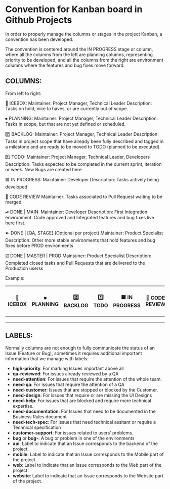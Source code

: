# Convention for Kanban board in Github Projects

In order to properly manage the columns or stages in the project Kanban, a convention has been developed. 

The convention is centered around the IN PROGRESS stage or column, where all the columns from the left are planning columns, representing priority to be developed, and all the columns from the right are environment columns where the features and bug fixes move forward. 

## COLUMNS:

From left to right:

🥶 ICEBOX: 
Maintainer: Project Manager, Technical Leader 
Description: Tasks on hold, nice to haves, or are currently out of scope.

⏹ PLANNING:
Maintainer: Project Manager, Technical Leader
Description: Tasks in scope, but that are not yet defined or scheduled.

2️⃣ BACKLOG:
Maintainer: Project Manager, Technical Leader
Description: Tasks in project scope that have already been fully described and tagged in a milestone and are ready to be moved to TODO (planned to be executed).

1️⃣ TODO:
Maintainer: Project Manager, Technical Leader, Developers
Description: Tasks expected to be completed in the current sprint, iteration or week. New Bugs are created here

🟩 IN PROGRESS:
Maintainer: Developer
Description: Tasks actively being developed

🛑 CODE REVIEW
Maintainer: Tasks associated to Pull Request waiting to be merged

⏯ DONE | MAIN:
Maintainer: Developer
Description: First Integration environment. Code approved and Integrated features and bug fixes live here first. 

⏩ DONE | [QA, STAGE] (Optional per project)
Maintainer: Product Specialist
Description: Other more stable environments that hold features and bug fixes before PROD environments

☑️ DONE | MASTER | PROD 
Maintainer: Product Specialist
Description: Completed closed tasks and Pull Requests that are delivered to the Production userss

Example:


| 🥶 ICEBOX  | ⏹ PLANNING  | 2️⃣ BACKLOG  | 1️⃣ TODO  | 🟩 IN PROGRESS  | 🛑 CODE REVIEW  | ⏯ DONE - MAIN  | ⏩ DONE - QA  | ⏩ DONE - STAGE  |  ☑️ DONE - MASTER - PROD  |
|---|---|---|---|---|---|---|---|---|---|
|   |   |   |   |   |   |   |   |   |   |
|   |   |   |   |   |   |   |   |   |   |
|   |   |   |   |   |   |   |   |   |   |


## LABELS:

Normally columns are not enough to fully communicate the status of an Issue (Feature or Bug), sometimes it requires additional important information that we manage with labels:

-  **high-priority**: For marking Issues important above all
-  **qa-reviewed**: For issues already reviewed by a QA 
-  **need-attention**: For issues that require the attention of the whole team.
-  **need-qa**: For issues that require the attention of a QA
-  **need-customer**: Issues that are stopped or blocked by the Customer.
-  **need-design**: For issues that require or are missing the UI Designs
-  **need-help**: For issues that are blocked and require more technical expertise. 
-  **need-documentation**: For Issues that need to be documented in the Business Rules document
-  **need-tech-spec**: For Issues that need technical assitant or require a Technical specification
-  **customer-support**: For issues related to users’ problems.
-  **bug** or **bug-<Environment Name>**: A bug or problem in one of the environments
-  **api**: Label to indicate that an Issue corresponds to the backend of the project.
-  **mobile**: Label to indicate that an Issue corresponds to the Mobile part of the project.
-  **web**: Label to indicate that an Issue corresponds to the Web part of the project.
-  **website**: Label to indicate that an Issue corresponds to the Website part of the project.


